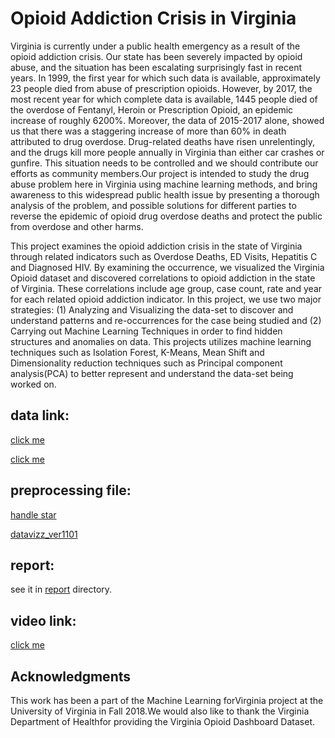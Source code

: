 # Opioid Addiction Crisis in Virginia

Virginia  is  currently  under  a  public  health  emergency  as a  result  of  the  opioid  addiction  crisis.  Our  state  has  been severely impacted by opioid abuse, and the situation has been escalating  surprisingly  fast  in  recent  years.  In  1999,  the  first year for which such data is available, approximately 23 people died  from  abuse  of  prescription  opioids. However, by 2017, the  most  recent  year  for  which  complete  data is available, 1445 people died of the overdose of Fentanyl, Heroin or Prescription Opioid, an epidemic increase of roughly 6200%. Moreover,  the  data  of  2015-2017  alone,  showed  us  that there  was  a  staggering  increase  of  more  than  60%  in  death attributed  to drug overdose. Drug-related deaths have  risen unrelentingly,  and  the  drugs  kill  more  people  annually  in Virginia than either car crashes or gunfire. This situation needs to  be  controlled and  we  should  contribute  our  efforts  as community members.Our project is intended to study the drug abuse problem here in Virginia using machine learning methods, and bring awareness to this widespread public health issue by presenting a thorough analysis of the problem, and  possible solutions for different parties to reverse the epidemic of opioid drug overdose deaths and protect the public from overdose and other harms.

This  project  examines  the  opioid  addiction  crisis  in  the state  of  Virginia  through  related  indicators  such  as  Overdose Deaths, ED Visits, Hepatitis C and Diagnosed HIV. By examining the occurrence, we visualized the Virginia Opioid dataset and discovered correlations to opioid addiction in the state of Virginia. These correlations include age group, case count, rate and  year  for  each  related  opioid  addiction  indicator.  In  this project,  we  use  two  major  strategies:  (1)  Analyzing  and  Visualizing the data-set to discover and understand patterns and re-occurrences for the case being studied and (2) Carrying out Machine  Learning  Techniques  in  order  to  find  hidden  structures  and  anomalies  on  data.  This  projects  utilizes  machine learning  techniques  such  as  Isolation  Forest,  K-Means, Mean  Shift  and  Dimensionality  reduction  techniques  such as  Principal  component  analysis(PCA)  to  better  represent and understand the data-set being worked on.
## data link:
[click me](http://www.vdh.virginia.gov/content/uploads/sites/110/2018/11/Opioid-Dashboard-Dataset-View.xlsx)

[click me](http://www.vdh.virginia.gov/content/uploads/sites/110/2018/11/Opioid-Dashboard-Dataset-View-Age-Groups.xlsx)
## preprocessing file:
[handle star](https://www.dropbox.com/s/37kgpktnbo0p75u/Opioid_Age_Groups_handle_star.csv?dl=0)


[datavizz_ver1101](https://www.dropbox.com/s/5e327w7txeuqyno/dataset_properties_1101.ipynb?dl=0)

## report:

[view only^_^]: (https://www.overleaf.com/read/nfxmmbhtjngr)

see it in [report](./report) directory.

## video link:
[click me](https://youtu.be/Cq-OQ9UcBRo)


## Acknowledgments

This work  has  been  a  part  of  the  Machine  Learning  forVirginia project at the University of Virginia in Fall 2018.We would also like to thank the Virginia Department of Healthfor providing the Virginia Opioid Dashboard Dataset.
